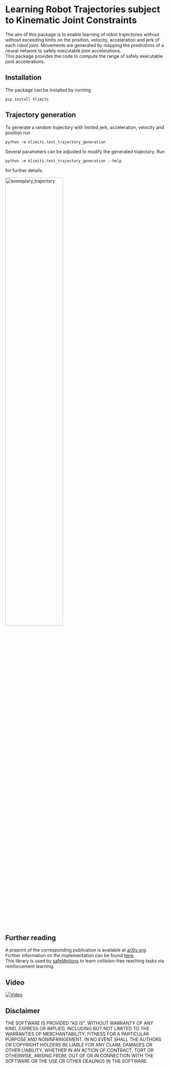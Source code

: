 # Learning Robot Trajectories subject to Kinematic Joint Constraints

The aim of this package is to enable learning of robot trajectories without without exceeding limits on the position, velocity, acceleration and jerk of each robot joint.
Movements are generated by mapping the predictions of a neural network to safely executable joint accelerations. \
This package provides the code to compute the range of safely executable joint accelerations.

## Installation

The package can be installed by running

    pip install klimits

## Trajectory generation

To generate a random trajectory with limited jerk, acceleration, velocity and position run

    python -m klimits.test_trajectory_generation

Several parameters can be adjusted to modify the generated trajectory.
Run

    python -m klimits.test_trajectory_generation --help

for further details.

<img src="https://user-images.githubusercontent.com/51738372/116689339-43b5da00-a9b8-11eb-9775-193dec48e00f.png" style="display: block;  width: 60%;" alt="exemplary_trajectory">



## Further reading

A preprint of the corresponding publication is available at [arXiv.org](https://arxiv.org/abs/2011.00563). \
Further information on the implementation can be found [here](https://www.researchgate.net/publication/350451653_Background_Knowledge_for_Learning_Robot_Trajectories_subject_to_Kinematic_Joint_Constraints). \
This library is used by [safeMotions](https://github.com/translearn/safemotions) to learn collision-free reaching tasks via reinforcement learning.

## Video

[![Video](https://img.youtube.com/vi/JpkKCd9jyss/0.jpg)](https://www.youtube.com/watch?v=JpkKCd9jyss)

## Disclaimer

THE SOFTWARE IS PROVIDED "AS IS", WITHOUT WARRANTY OF ANY KIND, EXPRESS OR IMPLIED, INCLUDING BUT NOT LIMITED TO THE WARRANTIES OF MERCHANTABILITY, FITNESS FOR A PARTICULAR PURPOSE AND NONINFRINGEMENT. IN NO EVENT SHALL THE AUTHORS OR COPYRIGHT HOLDERS BE LIABLE FOR ANY CLAIM, DAMAGES OR OTHER LIABILITY, WHETHER IN AN ACTION OF CONTRACT, TORT OR OTHERWISE, ARISING FROM, OUT OF OR IN CONNECTION WITH THE SOFTWARE OR THE USE OR OTHER DEALINGS IN THE SOFTWARE.
